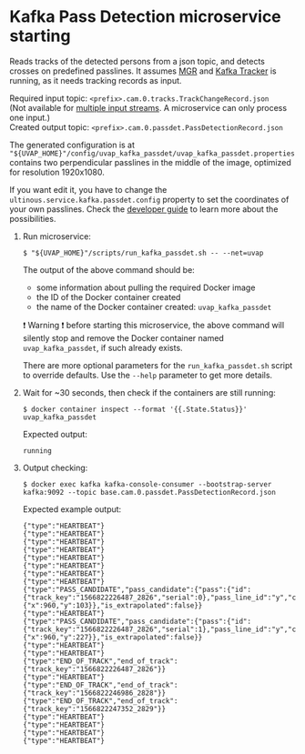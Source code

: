 # Kafka Pass Detection microservice starting 

Reads tracks of the detected persons from a json topic, and detects crosses on predefined passlines.
It assumes [MGR](mgr_microservice.md) and [Kafka Tracker](kafka_tracker_microservice.md) is running, as it needs tracking records as input.

Required input topic: `<prefix>.cam.0.tracks.TrackChangeRecord.json`  
(Not available for [multiple input streams](../quick_start_guide.md#multipleInput). A microservice can only process one input.)  
Created output topic: `<prefix>.cam.0.passdet.PassDetectionRecord.json`

The generated configuration is at `"${UVAP_HOME}"/config/uvap_kafka_passdet/uvap_kafka_passdet.properties`
contains two perpendicular passlines in the middle of the image, optimized for resolution 1920x1080.

If you want edit it, you have to change the `ultinous.service.kafka.passdet.config` property to set the coordinates of 
your own passlines. Check the [developer guide](../developers_guide/microservices/kafka-passdet.md) to learn more about the possibilities.

1. Run microservice:
   ```
   $ "${UVAP_HOME}"/scripts/run_kafka_passdet.sh -- --net=uvap
   ```
    The output of the above command should be:
    * some information about pulling the required Docker image
    * the ID of the Docker container created
    * the name of the Docker container created: `uvap_kafka_passdet`

    :exclamation: Warning :exclamation: before starting this
    microservice, the above command will silently stop and remove the
    Docker container named `uvap_kafka_passdet`, if such already exists.

   There are more optional parameters for the `run_kafka_passdet.sh`
   script to override defaults. Use the `--help` parameter to get more
   details.
1. Wait for ~30 seconds, then check if the containers are still running:
   ```
   $ docker container inspect --format '{{.State.Status}}' uvap_kafka_passdet
   ```
   Expected output:
   ```
   running
   ```
1. Output checking:
   ```
   $ docker exec kafka kafka-console-consumer --bootstrap-server kafka:9092 --topic base.cam.0.passdet.PassDetectionRecord.json
   ```
   Expected example output:
   ```
   {"type":"HEARTBEAT"}
   {"type":"HEARTBEAT"}
   {"type":"HEARTBEAT"}
   {"type":"HEARTBEAT"}
   {"type":"HEARTBEAT"}
   {"type":"HEARTBEAT"}
   {"type":"HEARTBEAT"}
   {"type":"HEARTBEAT"}
   {"type":"PASS_CANDIDATE","pass_candidate":{"pass":{"id":{"track_key":"1566822226487_2826","serial":0},"pass_line_id":"y","cross_dir":"RL","section_idx":0,"cross_point":{"x":960,"y":103}},"is_extrapolated":false}}
   {"type":"HEARTBEAT"}
   {"type":"PASS_CANDIDATE","pass_candidate":{"pass":{"id":{"track_key":"1566822226487_2826","serial":1},"pass_line_id":"y","cross_dir":"LR","section_idx":0,"cross_point":{"x":960,"y":227}},"is_extrapolated":false}}
   {"type":"HEARTBEAT"}
   {"type":"HEARTBEAT"}
   {"type":"END_OF_TRACK","end_of_track":{"track_key":"1566822226487_2826"}}
   {"type":"HEARTBEAT"}
   {"type":"END_OF_TRACK","end_of_track":{"track_key":"1566822246986_2828"}}
   {"type":"END_OF_TRACK","end_of_track":{"track_key":"1566822247352_2829"}}
   {"type":"HEARTBEAT"}
   {"type":"HEARTBEAT"}
   {"type":"HEARTBEAT"}
   {"type":"HEARTBEAT"}
   ```
